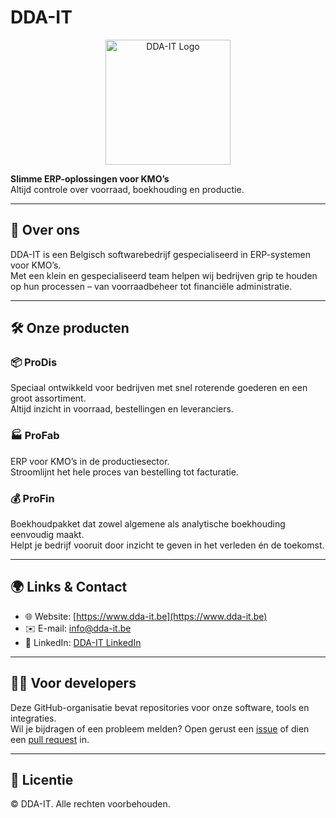 # DDA-IT
<p align="center">
  <img src="assets/img/DDALogo.webp" alt="DDA-IT Logo" width="200"/>
</p>

**Slimme ERP-oplossingen voor KMO’s**  
Altijd controle over voorraad, boekhouding en productie.

---

## 🏢 Over ons
DDA-IT is een Belgisch softwarebedrijf gespecialiseerd in ERP-systemen voor KMO’s.  
Met een klein en gespecialiseerd team helpen wij bedrijven grip te houden op hun processen – van voorraadbeheer tot financiële administratie.

---

## 🛠️ Onze producten

### 📦 ProDis
Speciaal ontwikkeld voor bedrijven met snel roterende goederen en een groot assortiment.  
Altijd inzicht in voorraad, bestellingen en leveranciers.

### 🏭 ProFab
ERP voor KMO’s in de productiesector.  
Stroomlijnt het hele proces van bestelling tot facturatie.

### 💰 ProFin
Boekhoudpakket dat zowel algemene als analytische boekhouding eenvoudig maakt.  
Helpt je bedrijf vooruit door inzicht te geven in het verleden én de toekomst.

---

## 🌍 Links & Contact
- 🌐 Website: [https://www.dda-it.be](https://www.dda-it.be)  
- ✉️ E-mail: [info@dda-it.be](mailto:info@dda-it.be)  
- 💼 LinkedIn: [DDA-IT LinkedIn](https://www.linkedin.com/company/dda-it)  

---

## 👩‍💻 Voor developers
Deze GitHub-organisatie bevat repositories voor onze software, tools en integraties.  
Wil je bijdragen of een probleem melden? Open gerust een [issue](../../issues) of dien een [pull request](../../pulls) in.

---

## 📜 Licentie
© DDA-IT. Alle rechten voorbehouden.
